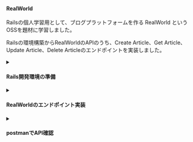 #### RealWorld
Railsの個人学習用として、ブログプラットフォームを作る RealWorld という OSSを題材に学習しました。

Railsの環境構築からRealWorldのAPIのうち、Create Article、Get Article、Update Article、Delete Articleのエンドポイントを実装しました。

<details>
<summary><h4>Rails開発環境の準備</3></summary>

下記の開発環境で実施しました。

##### 開発環境
- Edition: Windows 11 Home, Version: 22H2, OSビルド: 22621.1702
- WSL2
- Docker Desktop for Windows: 4.20.1 (110738)
- Docker Engine: 24.0.2
- Docker Compose: v2.18.1
- Ruby: 3.2.2
- Rails: 7.0.5
- MySQL: 8.0.33

次に、ディレクトリは下記の構成にしました。
ディレクトリ名は適宜変えて下さい。

##### ディレクトリ構成
real_world<br>
├realworld<br>
│├Gemfile<br>
│├Gemfile.lock<br>
│├entrypoint.sh<br>
│└Dockerfile<br>
└docker-compose.yml

各種設定ファイルを作成、記述していきます。
まずは、必要なディレクト・ファイルを作成します。

```terminal:console
mkdir real_world
cd real_world

mkdir realworld
touch docker-compose.yml

touch ./realworld/Gemfile
touch ./realworld/Gemfile.lock
touch ./realworld/entrypoint.sh
touch ./realworld/Dockerfile

```

次に、各ファイルを記述していきます。

##### Gemfile
```text:Gemfile
source 'https://rubygems.org'
gem 'rails', '~>7.0.5'
```
Railsは最新の7.0.5を使用しました。
Railsのバージョンは下記サイトから確認して下さい。

https://rubygems.org

##### Gemfile.lock
```text:Gemfile.lock
```
Gemfile.lockファイルはビルド後に、バージョン等の情報が記載されるので、現状は空ファイルのままで大丈夫です。

##### entrypoint.sh
```shell:entrypoint.sh
#!/bin/bash
set -e
rm -f /api/tmp/pids/server.pid
exec "$@"
```
Railsにはサーバー内にserver.pidというファイルが先に存在していたときに、サーバーが再起動できなくなる問題があります。それを回避するためのスクリプトを作成します。

##### Dockerfile
```dockerfile:Dockerfile
FROM ruby:latest
ARG RUBYGEMS_VERSION=3.4.6
RUN mkdir /api
WORKDIR /api
COPY Gemfile /api/Gemfile
COPY Gemfile.lock /api/Gemfile.lock
RUN gem update --system ${RUBYGEMS_VERSION} && \
    bundle install
COPY . /api
COPY entrypoint.sh /usr/bin/
RUN chmod +x /usr/bin/entrypoint.sh
ENTRYPOINT ["entrypoint.sh"]
CMD ["rails", "server", "-b", "0.0.0.0"]
```
おおまかに内容を説明すると、イメージを指定した後にコンテナ内にapiというディレクトリを作成し、作業ディレクトリを指定しています。
次に、ローカルのGemfileとGemfile.lockをコンテナ内にコピーし、その後に、Gemをインストールします。
最後に、コンテナ起動時に実行するスクリプトをコピーし、実行権限を与えて、エンドポイントを設定。コンテナ起動時にRailsサーバが起動するようにしてあります。

##### docker-compose.yml
```yml:docker-compose.yml
version: '3'
services:
  api:
    build: ./realworld/
    command: /bin/sh -c "rm -f tmp/pids/server.pid && bundle exec rails s -p 3000 -b '0.0.0.0'"
    volumes:
      - ./realworld:/api
    ports:
      - 3000:3000
    depends_on:
      - db
    tty: true
    stdin_open: true
  db:
    image: mysql:latest
    command: mysqld --character-set-server=utf8 --collation-server=utf8_unicode_ci
    volumes:
      - db-volume:/var/lib/mysql
    environment:
      MYSQL_ROOT_PASSWORD: password
      TZ: "Asia/Tokyo"
    ports:
      - "3306:3306"
volumes:
  db-volume:
```

おおまかに内容を説明すると、apiというサービス名を指定して、realworld配下のDockerfileを基にイメージをビルドしています。
volumesではローカルのrealworldディレクトリをコンテナ内のapiディレクトリにマウントしています。
depends_onでは、サービスの依存関係を指定しています。今回のように記述した場合、起動時には、db→apiの順に起動します。また、停止時には、api→dbの順に停止します。
また、dbサービスには最新のMySQLイメージを指定しています。
文字化け防止のために、utf8を指定しました。
volumesを記述するとコンテナを作り直したとしてもPCにデータを保存する領域が作成されるので今回はdb-volumesをボリュームしました。

##### docker compose run & build
```text:console
docker compose run api rails new . --force --database=mysql --api
docker compose build
```
apiモードでRailsプロジェクトを作成します。
docker compose runでは引数に指定したサービスのコンテナ内でコマンドを実行します。
api：docker-compose.ymlのservices直下のサービス名
--force：上書きオプション
--database=mysql：使用するデータベース
--api：APIモードの指定

Railsプロジェクトが作成できたら、イメージをビルドします。

##### データベース設定
```yml:./realworld/config/database.yml
default: &default
  adapter: mysql2
  encoding: utf8mb4
  pool: <%= ENV.fetch("RAILS_MAX_THREADS") { 5 } %>
  username: root
  password: password
  host: db
```
./realworld/config/database.ymlを編集します。
デフォルトではpasswordが空白、hostがlocalhostとなっているのでdocker上で設定した値に修正します。

##### データベースの作成
```text:console
docker compose up -d
docker compose exec api rails db:create
```
docker compose up -dでコンテナをバックグランドで実行。
docker compose exec api rails db:createでデータベースを作成しています。

##### コンテナ起動確認とRailsロゴの表示確認
```docker:console
docker-compose ps
NAME                IMAGE               COMMAND                  SERVICE             CREATED             STATUS
     PORTS
real_world-api-1    real_world-api      "entrypoint.sh /bin/…"   api                 34 hours ago        Up 10 minutes       0.0.0.0:3000->3000/tcp
real_world-db-1     mysql:latest        "docker-entrypoint.s…"   db                  34 hours ago        Up 10 minutes       0.0.0.0:3306->3306/tcp, 33060/tcp
```
docker-compose psコマンドでコンテナ情報を確認。
apiとdbが起動(up,running)している事が確認出来たら、下記のアドレスにアクセスしてみましょう。<br>
http://localhost:3000

Railsのロゴが表示されたら成功です。

##### CORS設定
忘れないうちにCORS設定をしておきます。
Gemfileに記載されている下記の部分のコメントアウトを解除します。

```text:Gemfile
gem "rack-cors"
```
コメントアウトして、gemが追加されたのでbundle installします。

```docker:console
docker compose exec api bundle install
```

config/initializers/cors.rbのRails.application.config.middleware.insert_before以下をコメントアウトします。
originsの部分はlocalhost:3000に置き換えて下さい。

```ruby:realworld/config/initializers/cors.rb
Rails.application.config.middleware.insert_before 0, Rack::Cors do
  allow do
    origins "localhost:3000"

    resource "*",
      headers: :any,
      methods: [:get, :post, :put, :patch, :delete, :options, :head]
  end
end
```
</details>

<details>
<summary><h4>RealWorldのエンドポイント実装</3></summary>

環境構築が出来たら、エンドポイントを作成する為、モデル・コントローラー・ルートの設定をしていきます。

####　モデル
Articleに必要なtitle, description, body, slugの型情報を記載し、マイグレーションを実行して、データベースにこの新しいテーブルを作成します。

```docker:console
rails generate model Article title:string description:text body:text slug:string
rails db:migrate
```

これでモデルが作成されました。

次に、 ArticlesControllerを作成します。 このコントローラは、記事の作成、取得、更新、削除を担当します。 コントローラを作成するには、次のコマンドを実行します。

```docker:console
rails generate controller Articles
```

作成したコントローラに以下のアクションを追加します：

```ruby:controller.rb
class Api::ArticlesController < ApplicationController
  before_action :set_article, only: [:show, :update, :destroy]

  # POST /articles
  def create
    @article = Article.new(article_params)
    @article.slug = @article.title.parameterize

    if @article.save
      render json: { article: @article }, status: :created
    else
      render json: @article.errors, status: :unprocessable_entity
    end
  end

  # GET /articles/:slug
  def show
    render json: { article: @article }
  end

  # PATCH/PUT /articles/:slug
  def update
    if @article.update(article_params)
      render json: { article: @article }
    else
      render json: @article.errors, status: :unprocessable_entity
    end
  end

  # DELETE /articles/:slug
  def destroy
    @article.destroy
  end

  private
    def set_article
      @article = Article.find_by_slug!(params[:slug])
    end

    def article_params
      params.require(:article).permit(:title, :description, :body)
    end
end

```
最後に、Routeに下記を追加する事で、アクションを有効にします。
```ruby:routes.rb
Rails.application.routes.draw do
  namespace :api do
    resources :articles, param: :slug, only: [:create, :show, :update, :destroy]
  end
end

```

</details>

<details>
<summary><h4>postmanでAPI確認</3></summary>
RealWorldのエンドポイントの実装が出来たら、PostmanでAPIをテストします。
下記のURLにアクセスしAPIをテスとしていきます。

https://web.postman.co/


POST, GET, PUT, DELETEそれぞれ、実行するにあたり、下記に示すRealWorldの公式を参照します。

https://realworld-docs.netlify.app/docs/specs/backend-specs/endpoints/#get-article

なお、Article に関わる要素のうち、認証機能及び著者、タグ、お気に入り(favorite) は実装しないません。

エンドポイント、HTTPリクエストに対して、HTTPレスポンス(200)が帰ってくれば成功です。

##### Create Article

- エンドポイント

http://localhost:3000/api/articles

- HTTPリクエスト
```text:body-raw-JSON
{
  "article": {
    "title": "How to train your dragon",
    "description": "Ever wonder how?",
    "body": "You have to believe"
  }
}
```

- HTTPレスポンス
```text:body-raw-JSON
{
  "article": {
    "slug": "how-to-train-your-dragon",
    "title": "How to train your dragon",
    "description": "Ever wonder how?",
    "body": "It takes a Jacobian",
    "createdAt": "2016-02-18T03:22:56.637Z",
    "updatedAt": "2016-02-18T03:48:35.824Z"
    }
}
```

##### Get Article

- エンドポイント

http://localhost:3000/api/articles/:slug

- HTTPリクエスト
```text:body-raw-JSON
```

- HTTPレスポンス
```text:body-raw-JSON
{
  "article": {
    "slug": "how-to-train-your-dragon",
    "title": "How to train your dragon",
    "description": "Ever wonder how?",
    "body": "It takes a Jacobian",
    "createdAt": "2016-02-18T03:22:56.637Z",
    "updatedAt": "2016-02-18T03:48:35.824Z"
    }
}
```
##### Update Article

- エンドポイント

http://localhost:3000/api/articles/:slug

- HTTPリクエスト
```text:body-raw-JSON
{
  "article": {
    "title": "Did you train your dragon?"
  }
}
```

- HTTPレスポンス
```text:body-raw-JSON
{
  "article": {
    "slug": "how-to-train-your-dragon",
    "title": "Did you train your dragon?",
    "description": "Ever wonder how?",
    "body": "It takes a Jacobian",
    "createdAt": "2016-02-18T03:22:56.637Z",
    "updatedAt": "2016-02-18T03:48:35.824Z"
    }
}
```
##### Delete Article

- エンドポイント

http://localhost:3000/api/articles/:slug

- HTTPリクエスト
```text:body-raw-JSON
```

- HTTPレスポンス
```text:body-raw-JSON
```

</details>

